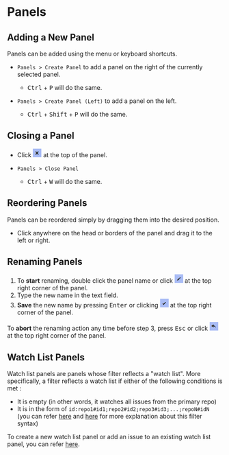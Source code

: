 # Panels

## Adding a New Panel <a name="add"></a>

Panels can be added using the menu or keyboard shortcuts.

- `Panels > Create Panel` to add a panel on the right of the currently selected panel.
    - <kbd>Ctrl</kbd> + <kbd>P</kbd> will do the same.

- `Panels > Create Panel (Left)` to add a panel on the left.
    - <kbd>Ctrl</kbd> + <kbd>Shift</kbd> + <kbd>P</kbd> will do the same.

## Closing a Panel <a name="close"></a>

- Click ![The x icon](images/panels/deletePanel.png) at the top of the panel.

- `Panels > Close Panel`
    - <kbd>Ctrl</kbd> + <kbd>W</kbd> will do the same.

## Reordering Panels <a name="reorder"></a>

Panels can be reordered simply by dragging them into the desired position.

- Click anywhere on the head or borders of the panel and drag it to the left or right.

## Renaming Panels <a name="rename"></a>

1. To __start__ renaming, double click the panel name or click ![The pencil icon](images/panels/startPanelRename.png?raw=true) at the top right corner of the panel.
2. Type the new name in the text field.
3. __Save__ the new name by pressing <kbd>Enter</kbd> or clicking ![The tick icon](images/panels/savePanelRename.png?raw=true) at the top right corner of the panel.

To __abort__ the renaming action any time before step 3, press <kbd>Esc</kbd> or click ![The undo arrow icon](images/panels/cancelPanelRename.png?raw=true) at the top right corner of the panel.

## Watch List Panels <a name="watchlist"></a>

Watch list panels are panels whose filter reflects a "watch list". More specifically, a filter reflects a watch list if either of the following conditions is met :

- It is empty (in other words, it watches all issues from the primary repo)
- It is in the form of `id:repo1#id1;repo2#id2;repo3#id3;...;repoN#idN` (you can refer [here](filters.md#operator) and [here](filters.md#id) for more explanation about this filter syntax)

To create a new watch list panel or add an issue to an existing watch list panel, you can refer [here](issuesAndPRs.md#watching).
